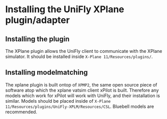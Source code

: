 # Installing the UniFly XPlane plugin/adapter

## Installing the plugin
The XPlane plugin allows the UniFly client to communicate with the XPlane simulator. It should be installed inside `X-Plane 11/Resources/plugins/`.

## Installing modelmatching
The xplane plugin is built ontop of `XPMP2`, the same open source piece of software atop which the xplane vatsim client xPilot is built. Therefore any models which work for xPilot will work with UniFly, and their installation is similar. Models should be placed inside of `X-Plane 11/Resources/plugins/UniFly-XPLM/Resources/CSL`. Bluebell models are recommended.
